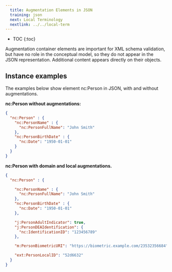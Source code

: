 ```yaml
---
  title: Augmentation Elements in JSON
  training: json
  next: Local Terminology
  nextlink: ../../local-term
---
```


- TOC
{:toc}

Augmentation container elements are important for XML schema validation, but have no role in the conceptual model, so they do not appear in the JSON representation.  Additional content appears directly on their objects.

## Instance examples

The examples below show element nc:Person in JSON, with and without augmentations.

**nc:Person without augmentations:**

```json
{
  "nc:Person" : {
    "nc:PersonName" : {
      "nc:PersonFullName": "John Smith"
    },
    "nc:PersonBirthDate" : {
      "nc:Date": "1950-01-01"
    }
  }
}
```

**nc:Person with domain and local augmentations.**

```json
{
  "nc:Person" : {

    "nc:PersonName" : {
      "nc:PersonFullName": "John Smith"
    },
    "nc:PersonBirthDate" : {
      "nc:Date": "1950-01-01"
    },

    "j:PersonAdultIndicator": true,
    "j:PersonDEAIdentification": {
      "nc:IdentificationID": "123456789"
    },

    "m:PersonBiometricURI": "https://biometric.example.com/23532356684",

    "ext:PersonLocalID": "52d6632"
  }
}
```
